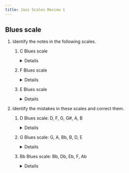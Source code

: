 ```yaml
---
title: Jazz Scales Review 1
---
```


## Blues scale

1. Identify the notes in the following scales.

	1. C Blues scale
	
	    <details>C, Eb, F, F#, G, Bb</details>
	
	1. F Blues scale
	
	    <details>F, Ab, Bb, B, C, Eb</details>
	
	1. E Blues scale
	
	    <details>E, G, A, A#, B, D</details>
		
2. Identify the mistakes in these scales and correct them.
	
	1. D Blues scale: D, F, G, G#, A, B
	
		<details><strike>B</strike>. C</details>

	1. G Blues scale: G, A, Bb, B, D, E

		<details>This is the major blues scale. The minor blues is G, Bb, C, C#, D, F</details>
	
	1. Bb Blues scale: Bb, Db, Eb, F, Ab
    
		<details>This is just the minor pentatonic. The Blues scale needs a #4: E.</details>
    	
